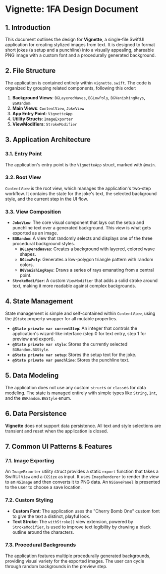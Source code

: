 # Vignette: 1FA Design Document

## 1. Introduction

This document outlines the design for **Vignette**, a single-file SwiftUI application for creating stylized images from text. It is designed to format short jokes (a setup and a punchline) into a visually appealing, shareable PNG image with a custom font and a procedurally generated background.

## 2. File Structure

The application is contained entirely within `vignette.swift`. The code is organized by grouping related components, following this order:

1.  **Background Views**: `BGLayeredWaves`, `BGLowPoly`, `BGVanishingRays`, `BGRandom`
2.  **Main Views**: `ContentView`, `JokeView`
3.  **App Entry Point**: `VignetteApp`
4.  **Utility Structs**: `ImageExporter`
5.  **ViewModifiers**: `StrokeModifier`

## 3. Application Architecture

### 3.1. Entry Point

The application's entry point is the `VignetteApp` struct, marked with `@main`.

### 3.2. Root View

`ContentView` is the root view, which manages the application's two-step workflow. It contains the state for the joke's text, the selected background style, and the current step in the UI flow.

### 3.3. View Composition

-   **`JokeView`**: The core visual component that lays out the setup and punchline text over a generated background. This view is what gets exported as an image.
-   **`BGRandom`**: A view that randomly selects and displays one of the three procedural background styles.
    -   **`BGLayeredWaves`**: Creates a background with layered, colored wave shapes.
    -   **`BGLowPoly`**: Generates a low-polygon triangle pattern with random colors.
    -   **`BGVanishingRays`**: Draws a series of rays emanating from a central point.
-   **`StrokeModifier`**: A custom `ViewModifier` that adds a solid stroke around text, making it more readable against complex backgrounds.

## 4. State Management

State management is simple and self-contained within `ContentView`, using the `@State` property wrapper for all mutable properties.

-   **`@State private var currentStep`**: An integer that controls the application's wizard-like interface (step 0 for text entry, step 1 for preview and export).
-   **`@State private var style`**: Stores the currently selected `BGRandom.BGStyle`.
-   **`@State private var setup`**: Stores the setup text for the joke.
-   **`@State private var punchline`**: Stores the punchline text.

## 5. Data Modeling

The application does not use any custom `struct`s or `class`es for data modeling. The state is managed entirely with simple types like `String`, `Int`, and the `BGRandom.BGStyle` enum.

## 6. Data Persistence

**Vignette** does not support data persistence. All text and style selections are transient and reset when the application is closed.

## 7. Common UI Patterns & Features

### 7.1. Image Exporting

An `ImageExporter` utility struct provides a static `export` function that takes a SwiftUI `View` and a `CGSize` as input. It uses `ImageRenderer` to render the view to an `NSImage` and then converts it to PNG data. An `NSSavePanel` is presented to the user to choose a save location.

### 7.2. Custom Styling

-   **Custom Font**: The application uses the "Cherry Bomb One" custom font to give the text a distinct, playful look.
-   **Text Stroke**: The `withStroke()` view extension, powered by `StrokeModifier`, is used to improve text legibility by drawing a black outline around the characters.

### 7.3. Procedural Backgrounds

The application features multiple procedurally generated backgrounds, providing visual variety for the exported images. The user can cycle through random backgrounds in the preview step.
